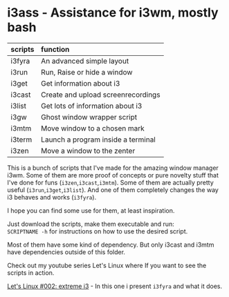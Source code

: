 i3ass - Assistance for i3wm, mostly bash
========================================

|scripts|function|
|:------|:-------|
|i3fyra |An advanced simple layout         |
|i3run  |Run, Raise or hide a window       |
|i3get  |Get information about i3          |
|i3cast |Create and upload screenrecordings|
|i3list |Get lots of information about i3  |
|i3gw   |Ghost window wrapper script       |
|i3mtm  |Move window to a chosen mark      |
|i3term |Launch a program inside a terminal|
|i3zen  |Move a window to the zenter       |

This is a bunch of scripts that I've made for the amazing window manager i3wm. Some of them are more proof of concepts or pure novelty stuff that I've done for funs (`i3zen`,`i3cast`,`i3mtm`). Some of them are actually pretty useful (`i3run`,`i3get`,`i3list`). And one of them completely changes the way i3 behaves and works (`i3fyra`).

I hope you can find some use for them, at least inspiration.

Just download the scripts, make them executable and run:  
`SCRIPTNAME -h` for instructions on how to use the desired script.

Most of them have some kind of dependency. But only i3cast and i3mtm have dependencies outside of this folder.  

Check out my youtube series Let's Linux where If you want to see the scripts in action.

[Let's Linux #002: extreme i3](https://www.youtube.com/watch?v=kU8gb6WLFk8&feature=youtu.be) - In this one i present `i3fyra` and what it does.

